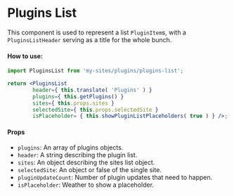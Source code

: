 Plugins List
================

This component is used to represent a list `PluginItem`s, with a `PluginsListHeader` serving as a title for the whole bunch.

#### How to use:

```jsx
import PluginsList from 'my-sites/plugins/plugins-list';

return <PluginsList
		header={ this.translate( 'Plugins' ) }
		plugins={ this.getPlugins() }
		sites={ this.props.sites }
		selectedSite={ this.props.selectedSite }
		isPlaceholder= { this.showPluginListPlaceholders( true ) } />;
```

#### Props

* `plugins`: An array of plugins objects.
* `header`: A string describing the plugin list.
* `sites`: An object describing the sites list object.
* `selectedSite`: An object or false of the single site.
* `pluginUpdateCount`: Number of plugin updates that need to happen.
* `isPlaceholder`: Weather to show a placeholder. 

